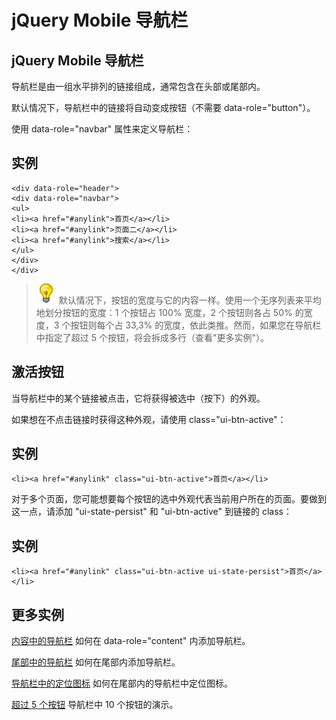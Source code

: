 # jQuery Mobile 导航栏

## jQuery Mobile 导航栏

导航栏是由一组水平排列的链接组成，通常包含在头部或尾部内。

默认情况下，导航栏中的链接将自动变成按钮（不需要 data-role="button"）。

使用 data-role="navbar" 属性来定义导航栏：

## 实例

```
<div data-role="header">
<div data-role="navbar">
<ul>
<li><a href="#anylink">首页</a></li>
<li><a href="#anylink">页面二</a></li>
<li><a href="#anylink">搜索</a></li>
</ul>
</div>
</div>

```

> ![lamp](../img/lamp.jpg)
> 默认情况下，按钮的宽度与它的内容一样。使用一个无序列表来平均地划分按钮的宽度：1 个按钮占 100% 宽度，2 个按钮则各占 50% 的宽度，3 个按钮则每个占 33,3% 的宽度，依此类推。然而，如果您在导航栏中指定了超过 5 个按钮，将会拆成多行（查看"更多实例"）。

## 激活按钮

当导航栏中的某个链接被点击，它将获得被选中（按下）的外观。

如果想在不点击链接时获得这种外观，请使用 class="ui-btn-active"：

## 实例

```
<li><a href="#anylink" class="ui-btn-active">首页</a></li>

```

对于多个页面，您可能想要每个按钮的选中外观代表当前用户所在的页面。要做到这一点，请添加 "ui-state-persist" 和 "ui-btn-active" 到链接的 class：

## 实例

```
<li><a href="#anylink" class="ui-btn-active ui-state-persist">首页</a></li>

```



## 更多实例

[内容中的导航栏](/try/try.php?filename=tryjqmob_navbars_content)
如何在 data-role="content" 内添加导航栏。

[尾部中的导航栏](/try/try.php?filename=tryjqmob_navbars_footer)
如何在尾部内添加导航栏。

[导航栏中的定位图标](/try/try.php?filename=tryjqmob_navbars_footer_icons)
如何在尾部内的导航栏中定位图标。

[超过 5 个按钮](/try/try.php?filename=tryjqmob_navbars_wrap)
导航栏中 10 个按钮的演示。
